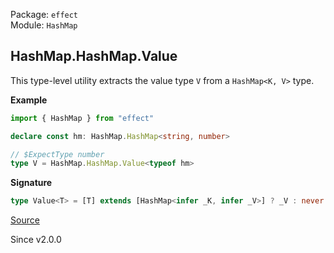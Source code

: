 Package: `effect`<br />
Module: `HashMap`<br />

## HashMap.HashMap.Value

This type-level utility extracts the value type `V` from a `HashMap<K, V>` type.

**Example**

```ts
import { HashMap } from "effect"

declare const hm: HashMap.HashMap<string, number>

// $ExpectType number
type V = HashMap.HashMap.Value<typeof hm>

```

**Signature**

```ts
type Value<T> = [T] extends [HashMap<infer _K, infer _V>] ? _V : never
```

[Source](https://github.com/Effect-TS/effect/tree/main/packages/effect/src/HashMap.ts#L72)

Since v2.0.0